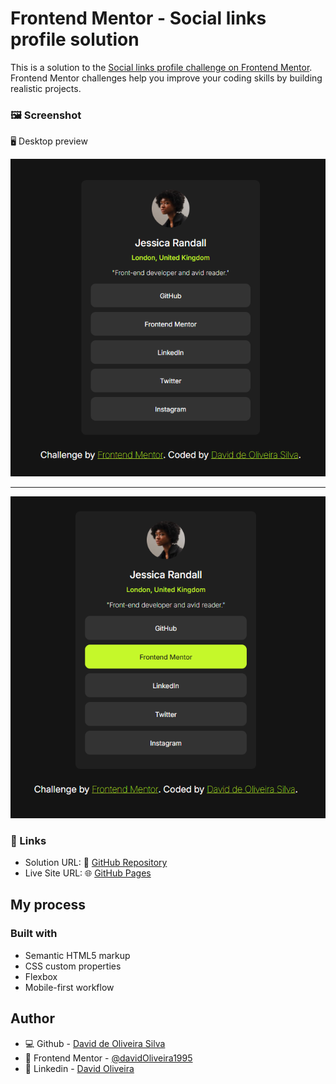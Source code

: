 # Frontend Mentor - Social links profile solution

This is a solution to the [Social links profile challenge on Frontend Mentor](https://www.frontendmentor.io/challenges/social-links-profile-UG32l9m6dQ). Frontend Mentor challenges help you improve your coding skills by building realistic projects. 

### 🖼️ Screenshot

🖥️ Desktop preview

![](assets/images/screen-desktop.png)

---

![](assets/images/screen-desktop-stats.png)

### 🔗 Links

- Solution URL: 🐙 [GitHub Repository](https://github.com/davidOliveira1995/social-links-profile-main)
- Live Site URL: 🌐 [GitHub Pages](https://davidoliveira1995.github.io/social-links-profile-main/)

## My process

### Built with

- Semantic HTML5 markup
- CSS custom properties
- Flexbox
- Mobile-first workflow

## Author

- 💻 Github - [David de Oliveira Silva](https://github.com/davidOliveira1995)
- 🎯 Frontend Mentor - [@davidOliveira1995](https://www.frontendmentor.io/profile/davidOliveira1995)
- 💼 Linkedin - [David Oliveira](https://www.linkedin.com/in/david-oliveiraos/)
